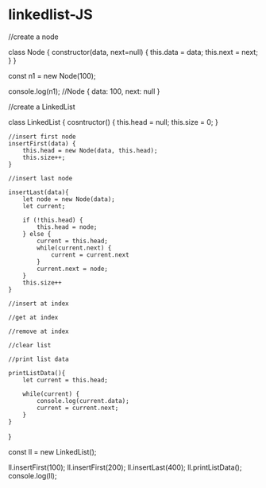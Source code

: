 # linkedlist-JS

//create a node

class Node {
    constructor(data, next=null) {
        this.data = data;
        this.next = next;
    }
}

const n1 = new Node(100);

console.log(n1); //Node { data: 100, next: null }

//create a LinkedList 

class LinkedList {
    cosntructor() {
        this.head = null;
        this.size = 0;
    }

    //insert first node
    insertFirst(data) {
        this.head = new Node(data, this.head);
        this.size++;
    }

    //insert last node

    insertLast(data){
        let node = new Node(data);
        let current;

        if (!this.head) {
            this.head = node;
        } else {
            current = this.head;
            while(current.next) {
                current = current.next
            }
            current.next = node;
        }
        this.size++
    }

    //insert at index

    //get at index

    //remove at index

    //clear list 

    //print list data 

    printListData(){
        let current = this.head;

        while(current) {
            console.log(current.data);
            current = current.next;
        }
    }
}

const ll = new LinkedList();

ll.insertFirst(100);
ll.insertFirst(200);
ll.insertLast(400);
ll.printListData();
console.log(ll);
